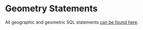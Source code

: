 # Geometry Statements

All geographic and geometric SQL statements [can be found here](geometry-constructors/).
